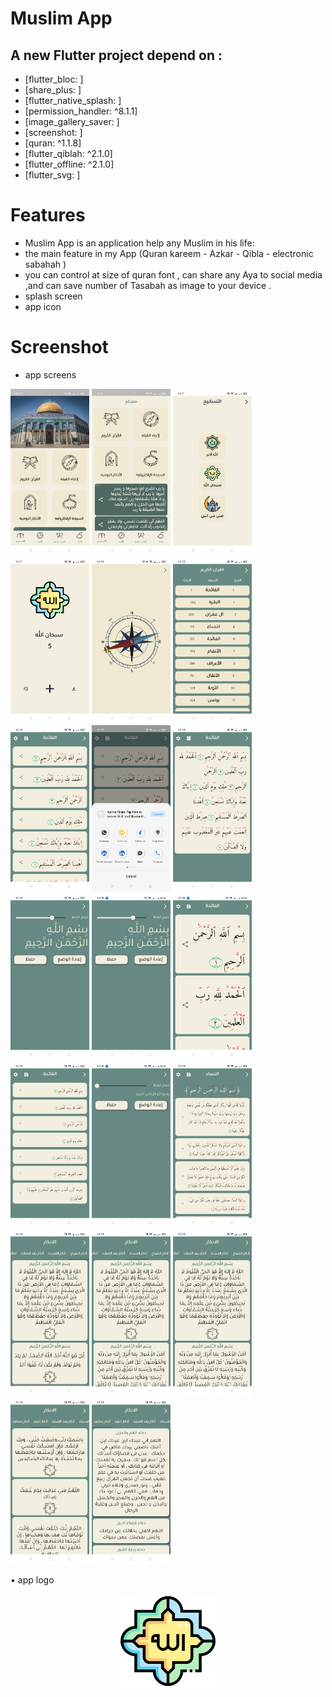 # Muslim App

## A new Flutter project depend on : 
- [flutter_bloc: ]
- [share_plus: ]
- [flutter_native_splash: ]
- [permission_handler: ^8.1.1]
- [image_gallery_saver: ]
- [screenshot: ]
- [quran: ^1.1.8]
- [flutter_qiblah: ^2.1.0]
- [flutter_offline: ^2.1.0]
- [flutter_svg: ]

# Features
-  Muslim App is an application help any Muslim in his life:
-  the main feature in my App (Quran kareem - Azkar - Qibla - electronic sabahah ) 
-  you can control at size of quran font , can share any Aya to social media ,and can save number of Tasabah as image to your device .
-  splash screen
-  app icon
# Screenshot


-  app screens
<div>
<p align="left">
<img src='https://github.com/Ahmedelsapagh10/Muslim/blob/master/screenshot/1.jpg' width="25%"/>
<img src='https://github.com/Ahmedelsapagh10/Muslim/blob/master/screenshot/2.jpg' width="25%"/>
<img src='https://github.com/Ahmedelsapagh10/Muslim/blob/master/screenshot/3.jpg' width="25%"/>
<img src='https://github.com/Ahmedelsapagh10/Muslim/blob/master/screenshot/4.jpg' width="25%"/>
<img src='https://github.com/Ahmedelsapagh10/Muslim/blob/master/screenshot/5.jpg' width="25%"/>
<img src='https://github.com/Ahmedelsapagh10/Muslim/blob/master/screenshot/6.jpg' width="25%"/>
<img src='https://github.com/Ahmedelsapagh10/Muslim/blob/master/screenshot/7.jpg' width="25%"/>
<img src='https://github.com/Ahmedelsapagh10/Muslim/blob/master/screenshot/8.jpg' width="25%"/>
<img src='https://github.com/Ahmedelsapagh10/Muslim/blob/master/screenshot/9.jpg' width="25%"/>
<img src='https://github.com/Ahmedelsapagh10/Muslim/blob/master/screenshot/10.jpg' width="25%"/>
<img src='https://github.com/Ahmedelsapagh10/Muslim/blob/master/screenshot/10-2.jpg' width="25%"/>
<img src='https://github.com/Ahmedelsapagh10/Muslim/blob/master/screenshot/10-3.jpg' width="25%"/>
<img src='https://github.com/Ahmedelsapagh10/Muslim/blob/master/screenshot/11.jpg' width="25%"/>
<img src='https://github.com/Ahmedelsapagh10/Muslim/blob/master/screenshot/11-1.jpg' width="25%"/>
<img src='https://github.com/Ahmedelsapagh10/Muslim/blob/master/screenshot/12.jpg' width="25%"/>
<img src='https://github.com/Ahmedelsapagh10/Muslim/blob/master/screenshot/13.jpg' width="25%"/>
<img src='https://github.com/Ahmedelsapagh10/Muslim/blob/master/screenshot/14.jpg' width="25%"/>
<img src='https://github.com/Ahmedelsapagh10/Muslim/blob/master/screenshot/14.jpg' width="25%"/>
<img src='https://github.com/Ahmedelsapagh10/Muslim/blob/master/screenshot/16.jpg' width="25%"/>
<img src='https://github.com/Ahmedelsapagh10/Muslim/blob/master/screenshot/17.jpg' width="25%"/>


</p>
•  app logo
<p align="center">
<img src='https://github.com/Ahmedelsapagh10/Muslim/blob/master/assets/images/005-islam.png' width="30%"/>
</p>
</div>
